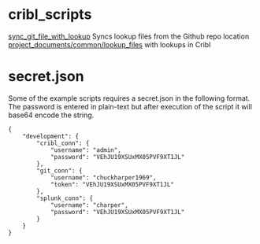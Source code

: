 # cribl_scripts

[sync_git_file_with_lookup](https://github.com/chuckharper1969/scripts/tree/main/cribl/cribl_controller/sync_git_file_with_lookup/main.py)
Syncs lookup files from the Github repo location [project_documents/common/lookup_files](https://github.com/chuckharper1969/project_documents/tree/main/common/lookup_files)  with lookups in Cribl


# secret.json
Some of the example scripts requires a secret.json in the following format. The password is entered in plain-text but after execution of the script it will base64 encode the string.
```
{
    "development": {
        "cribl_conn": {
            "username": "admin",
            "password": "VEhJU19XSUxMX05PVF9XT1JL"
        },
        "git_conn": {
            "username": "chuckharper1969",
            "token": "VEhJU19XSUxMX05PVF9XT1JL"
        },
        "splunk_conn": {
            "username": "charper",
            "password": "VEhJU19XSUxMX05PVF9XT1JL"
        }
    }
}
```
